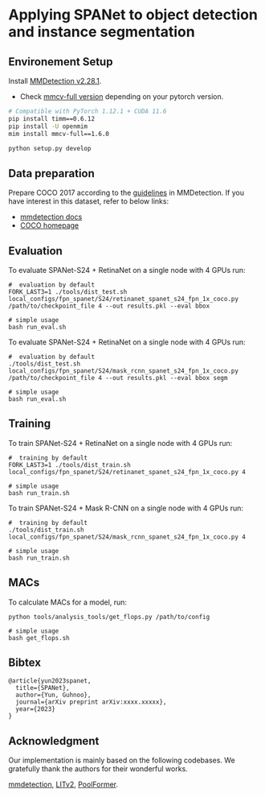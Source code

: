# Applying SPANet to object detection and instance segmentation



##  Environement Setup

Install [MMDetection v2.28.1](https://github.com/open-mmlab/mmdetection/tree/v2.28.1).

* Check [mmcv-full version](https://mmcv.readthedocs.io/en/latest/get_started/installation.html#install-with-pip) depending on your pytorch version.

```bash
# Compatible with PyTorch 1.12.1 + CUDA 11.6
pip install timm==0.6.12
pip install -U openmim 
mim install mmcv-full==1.6.0

python setup.py develop
```



## Data preparation

Prepare COCO 2017 according to the [guidelines](https://github.com/open-mmlab/mmdetection/blob/master/docs/en/useful_tools.md#dataset-download) in MMDetection. If you have interest in this dataset, refer to below links:

* [mmdetection docs](https://mmdetection.readthedocs.io/en/stable/1_exist_data_model.html#prepare-datasets)
* [COCO homepage](https://cocodataset.org/#download)



## Evaluation
To evaluate SPANet-S24 + RetinaNet on a single node with 4 GPUs run:

```
#  evaluation by default
FORK_LAST3=1 ./tools/dist_test.sh local_configs/fpn_spanet/S24/retinanet_spanet_s24_fpn_1x_coco.py /path/to/checkpoint_file 4 --out results.pkl --eval bbox

# simple usage 
bash run_eval.sh
```

To evaluate SPANet-S24 + RetinaNet on a single node with 4 GPUs run:

```
#  evaluation by default
./tools/dist_test.sh local_configs/fpn_spanet/S24/mask_rcnn_spanet_s24_fpn_1x_coco.py /path/to/checkpoint_file 4 --out results.pkl --eval bbox segm

# simple usage 
bash run_eval.sh
```



## Training

To train SPANet-S24 + RetinaNet on a single node with 4 GPUs run:

```
#  training by default
FORK_LAST3=1 ./tools/dist_train.sh local_configs/fpn_spanet/S24/retinanet_spanet_s24_fpn_1x_coco.py 4

# simple usage 
bash run_train.sh
```

To train SPANet-S24 + Mask R-CNN on a single node with 4 GPUs run:

```
#  training by default
./tools/dist_train.sh local_configs/fpn_spanet/S24/mask_rcnn_spanet_s24_fpn_1x_coco.py 4

# simple usage 
bash run_train.sh
```



## MACs

To calculate MACs for a model, run:

```
python tools/analysis_tools/get_flops.py /path/to/config

# simple usage
bash get_flops.sh
```



## Bibtex

```
@article{yun2023spanet,
  title={SPANet},
  author={Yun, Guhnoo},
  journal={arXiv preprint arXiv:xxxx.xxxxx},
  year={2023}
}
```



## Acknowledgment

Our implementation is mainly based on the following codebases. We gratefully thank the authors for their wonderful works.

[mmdetection](https://github.com/open-mmlab/mmdetection/tree/master), [LITv2](https://github.com/ziplab/LITv2/tree/main/detection), [PoolFormer](https://github.com/sail-sg/poolformer/tree/main/detection).
